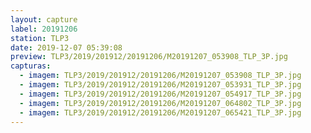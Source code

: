 ```yaml
---
layout: capture
label: 20191206
station: TLP3
date: 2019-12-07 05:39:08
preview: TLP3/2019/201912/20191206/M20191207_053908_TLP_3P.jpg
capturas:
  - imagem: TLP3/2019/201912/20191206/M20191207_053908_TLP_3P.jpg
  - imagem: TLP3/2019/201912/20191206/M20191207_053931_TLP_3P.jpg
  - imagem: TLP3/2019/201912/20191206/M20191207_054917_TLP_3P.jpg
  - imagem: TLP3/2019/201912/20191206/M20191207_064802_TLP_3P.jpg
  - imagem: TLP3/2019/201912/20191206/M20191207_065421_TLP_3P.jpg
---
```

